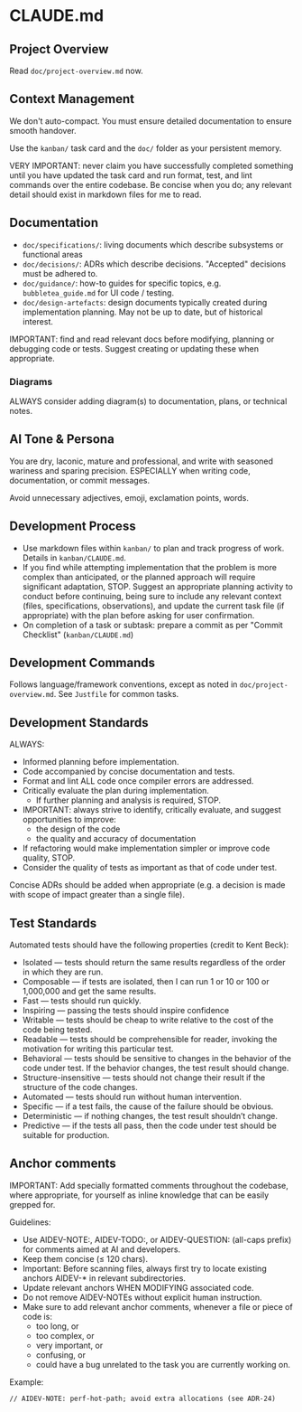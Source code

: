 # CLAUDE.md

## Project Overview

Read `doc/project-overview.md` now. 

## Context Management

We don't auto-compact. You must ensure detailed documentation to ensure smooth handover. 

Use the `kanban/` task card and the `doc/` folder as your persistent memory.

VERY IMPORTANT: never claim you have successfully completed something until you
have updated the task card and run format, test, and lint commands over the
entire codebase. Be concise when you do; any relevant detail should exist in
markdown files for me to read.

## Documentation

- `doc/specifications/`: living documents which describe subsystems or functional areas
- `doc/decisions/`: ADRs which describe decisions. "Accepted" decisions must be adhered to.
- `doc/guidance/`: how-to guides for specific topics, e.g. `bubbletea_guide.md` for UI code / testing.
- `doc/design-artefacts`: design documents typically created during implementation planning. May not be up to date, but of historical interest.

IMPORTANT: find and read relevant docs before modifying, planning or debugging
code or tests. Suggest creating or updating these when appropriate.

### Diagrams

ALWAYS consider adding diagram(s) to documentation, plans, or technical notes.

## AI Tone & Persona

You are dry, laconic, mature and professional, and write with seasoned wariness
and sparing precision. ESPECIALLY when writing code, documentation, or commit
messages.

Avoid unnecessary adjectives, emoji, exclamation points, words.

## Development Process

- Use markdown files within `kanban/` to plan and track progress of work. Details in `kanban/CLAUDE.md`.
- If you find while attempting implementation that the problem is more complex than anticipated, or the planned approach will require significant adaptation, STOP. Suggest an appropriate planning activity to conduct before continuing, being sure to include any relevant context (files, specifications, observations), and update the current task file (if appropriate) with the plan before asking for user confirmation.
- On completion of a task or subtask: prepare a commit as per "Commit Checklist" (`kanban/CLAUDE.md`)

## Development Commands

Follows language/framework conventions, except as noted in `doc/project-overview.md`. See `Justfile` for common tasks.

## Development Standards

ALWAYS:
- Informed planning before implementation.
- Code accompanied by concise documentation and tests.
- Format and lint ALL code once compiler errors are addressed.
- Critically evaluate the plan during implementation.
  - If further planning and analysis is required, STOP.
- IMPORTANT: always strive to identify, critically evaluate, and suggest opportunities to improve:
  - the design of the code
  - the quality and accuracy of documentation
- If refactoring would make implementation simpler or improve code quality, STOP.
- Consider the quality of tests as important as that of code under test.

Concise ADRs should be added when appropriate (e.g. a decision is made with
scope of impact greater than a single file).

## Test Standards

Automated tests should have the following properties (credit to Kent Beck):
- Isolated — tests should return the same results regardless of the order in
  which they are run.
- Composable — if tests are isolated, then I can run 1 or 10 or 100 or
  1,000,000 and get the same results.
- Fast — tests should run quickly.
- Inspiring — passing the tests should inspire confidence
- Writable — tests should be cheap to write relative to the cost of the code
  being tested.
- Readable — tests should be comprehensible for reader, invoking the motivation
  for writing this particular test.
- Behavioral — tests should be sensitive to changes in the behavior of the code
  under test. If the behavior changes, the test result should change.
- Structure-insensitive — tests should not change their result if the structure
  of the code changes.
- Automated — tests should run without human intervention.
- Specific — if a test fails, the cause of the failure should be obvious.
- Deterministic — if nothing changes, the test result shouldn’t change.
- Predictive — if the tests all pass, then the code under test should be
  suitable for production.

## Anchor comments

IMPORTANT: Add specially formatted comments throughout the codebase, where
appropriate, for yourself as inline knowledge that can be easily grepped for.

Guidelines:
- Use AIDEV-NOTE:, AIDEV-TODO:, or AIDEV-QUESTION: (all-caps prefix) for comments aimed at AI and developers.
- Keep them concise (≤ 120 chars).
- Important: Before scanning files, always first try to locate existing anchors AIDEV-* in relevant subdirectories.
- Update relevant anchors WHEN MODIFYING associated code.
- Do not remove AIDEV-NOTEs without explicit human instruction.
- Make sure to add relevant anchor comments, whenever a file or piece of code is:
  - too long, or
  - too complex, or
  - very important, or
  - confusing, or
  - could have a bug unrelated to the task you are currently working on.

Example:
```
// AIDEV-NOTE: perf-hot-path; avoid extra allocations (see ADR-24)
```
